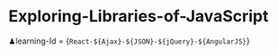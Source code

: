 # Exploring-Libraries-of-JavaScript
♟learning-Id = {`React-${Ajax}-${JSON}-${jQuery}-${AngularJS}`}

